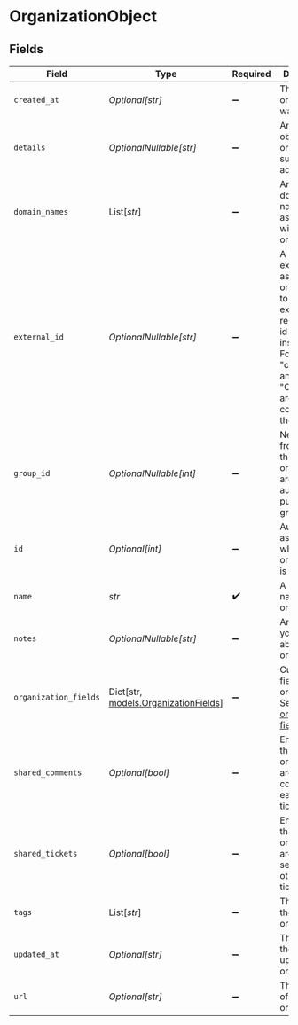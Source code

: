 # OrganizationObject


## Fields

| Field                                                                                                                                                             | Type                                                                                                                                                              | Required                                                                                                                                                          | Description                                                                                                                                                       |
| ----------------------------------------------------------------------------------------------------------------------------------------------------------------- | ----------------------------------------------------------------------------------------------------------------------------------------------------------------- | ----------------------------------------------------------------------------------------------------------------------------------------------------------------- | ----------------------------------------------------------------------------------------------------------------------------------------------------------------- |
| `created_at`                                                                                                                                                      | *Optional[str]*                                                                                                                                                   | :heavy_minus_sign:                                                                                                                                                | The time the organization was created                                                                                                                             |
| `details`                                                                                                                                                         | *OptionalNullable[str]*                                                                                                                                           | :heavy_minus_sign:                                                                                                                                                | Any details obout the organization, such as the address                                                                                                           |
| `domain_names`                                                                                                                                                    | List[*str*]                                                                                                                                                       | :heavy_minus_sign:                                                                                                                                                | An array of domain names associated with this organization                                                                                                        |
| `external_id`                                                                                                                                                     | *OptionalNullable[str]*                                                                                                                                           | :heavy_minus_sign:                                                                                                                                                | A unique external id to associate organizations to an external record. The id is case-insensitive. For example, "company1" and "Company1" are considered the same |
| `group_id`                                                                                                                                                        | *OptionalNullable[int]*                                                                                                                                           | :heavy_minus_sign:                                                                                                                                                | New tickets from users in this organization are automatically put in this group                                                                                   |
| `id`                                                                                                                                                              | *Optional[int]*                                                                                                                                                   | :heavy_minus_sign:                                                                                                                                                | Automatically assigned when the organization is created                                                                                                           |
| `name`                                                                                                                                                            | *str*                                                                                                                                                             | :heavy_check_mark:                                                                                                                                                | A unique name for the organization                                                                                                                                |
| `notes`                                                                                                                                                           | *OptionalNullable[str]*                                                                                                                                           | :heavy_minus_sign:                                                                                                                                                | Any notes you have about the organization                                                                                                                         |
| `organization_fields`                                                                                                                                             | Dict[str, [models.OrganizationFields](../models/organizationfields.md)]                                                                                           | :heavy_minus_sign:                                                                                                                                                | Custom fields for this organization. See [Custom organization fields](/api-reference/ticketing/organizations/organizations/#custom-organization-fields)           |
| `shared_comments`                                                                                                                                                 | *Optional[bool]*                                                                                                                                                  | :heavy_minus_sign:                                                                                                                                                | End users in this organization are able to comment on each other's tickets                                                                                        |
| `shared_tickets`                                                                                                                                                  | *Optional[bool]*                                                                                                                                                  | :heavy_minus_sign:                                                                                                                                                | End users in this organization are able to see each other's tickets                                                                                               |
| `tags`                                                                                                                                                            | List[*str*]                                                                                                                                                       | :heavy_minus_sign:                                                                                                                                                | The tags of the organization                                                                                                                                      |
| `updated_at`                                                                                                                                                      | *Optional[str]*                                                                                                                                                   | :heavy_minus_sign:                                                                                                                                                | The time of the last update of the organization                                                                                                                   |
| `url`                                                                                                                                                             | *Optional[str]*                                                                                                                                                   | :heavy_minus_sign:                                                                                                                                                | The API url of this organization                                                                                                                                  |